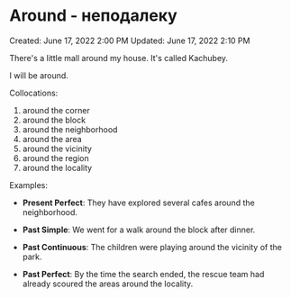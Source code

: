 # Around - неподалеку

Created: June 17, 2022 2:00 PM
Updated: June 17, 2022 2:10 PM

There's a little mall around my house. It's called Kachubey.

I will be around.

Collocations:

1. around the corner
2. around the block
3. around the neighborhood
4. around the area
5. around the vicinity
6. around the region
7. around the locality

Examples:

- **Present Perfect**: They have explored several cafes around the neighborhood.

- **Past Simple**: We went for a walk around the block after dinner.

- **Past Continuous**: The children were playing around the vicinity of the park.

- **Past Perfect**: By the time the search ended, the rescue team had already scoured the areas around the locality.